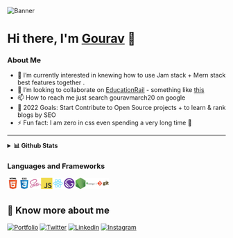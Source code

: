 ![Banner](https://pbs.twimg.com/profile_banners/1375686030536237056/1632907506/1500x500)


# Hi there, I'm [Gourav][website] 👋


### About Me 

- 👀 I’m currently interested in knewing how to use Jam stack + Mern stack best features together . 
- 💞️ I’m looking to collaborate on [EducationRail][educationrail] - something like [this][shiksha]
- 📫 How to reach me just search gouravmarch20 on google
- 🥅 2022 Goals: Start Contribute to Open Source projects +  to learn & rank  blogs by SEO
- ⚡ Fun fact: I am zero in css even spending a very long time 🤣


---
<details>
  <summary><b>📊 Github Stats</b></summary>
  <p align="center"> <img src="https://github-readme-stats.vercel.app/api?username=gouravmarch20&count_private=true&show_icons=true&include_all_commits=true" alt="Amar Gupta | Stats" />
</details>

### Languages and Frameworks

[<img align="left" alt="HTML5" width="26px" src="https://raw.githubusercontent.com/github/explore/80688e429a7d4ef2fca1e82350fe8e3517d3494d/topics/html/html.png" />][website]
[<img align="left" alt="CSS3" width="26px" src="https://raw.githubusercontent.com/github/explore/80688e429a7d4ef2fca1e82350fe8e3517d3494d/topics/css/css.png" />][website]
[<img align="left" alt="Sass" width="26px" src="https://raw.githubusercontent.com/github/explore/80688e429a7d4ef2fca1e82350fe8e3517d3494d/topics/sass/sass.png" />][website]
[<img align="left" alt="JavaScript" width="26px" src="https://raw.githubusercontent.com/github/explore/80688e429a7d4ef2fca1e82350fe8e3517d3494d/topics/javascript/javascript.png" />][website]
[<img align="left" alt="React" width="26px" src="https://raw.githubusercontent.com/github/explore/80688e429a7d4ef2fca1e82350fe8e3517d3494d/topics/react/react.png" />][website]
[<img align="left" alt="Gatsby" width="26px" src="https://raw.githubusercontent.com/github/explore/e94815998e4e0713912fed477a1f346ec04c3da2/topics/gatsby/gatsby.png" />][website]
[<img align="left" alt="Node.js" width="26px" src="https://raw.githubusercontent.com/github/explore/80688e429a7d4ef2fca1e82350fe8e3517d3494d/topics/nodejs/nodejs.png" />][website]
[<img align="left" alt="MongoDB" width="26px" src="https://raw.githubusercontent.com/github/explore/80688e429a7d4ef2fca1e82350fe8e3517d3494d/topics/mongodb/mongodb.png" />][website]
[<img align="left" alt="Git" width="26px" src="https://raw.githubusercontent.com/github/explore/80688e429a7d4ef2fca1e82350fe8e3517d3494d/topics/git/git.png" />][website]

<br />
<br />

[website]: https://www.trixoon.com
[twitter]: https://twitter.com/gouravmarch20
[instagram]: https://www.instagram.com/gouravmarch20
[linkedin]: https://www.linkedin.com/in/gouravmarch20
[educationrail]: https://www.educationrail.com
[shiksha]: https://www.shiksha.com/


## 🔗 Know more about me 

[![Portfolio](https://img.shields.io/badge/-Portfolio-black?style=for-the-badge&logo=google-chrome&logoColor=white)][website]
[![Twitter](https://img.shields.io/badge/-Twitter-black?style=for-the-badge&logo=twitter)][twitter]
[![Linkedin](https://img.shields.io/badge/-LinkedIn-black?style=for-the-badge&logo=Linkedin)][linkedin]
[![Instagram](https://img.shields.io/badge/-Instagram-black?style=for-the-badge&logo=instagram)][instagram]

